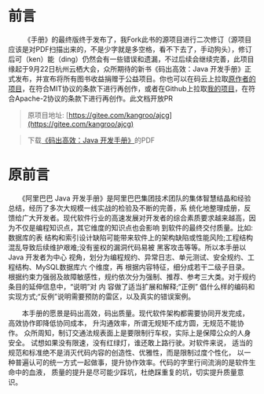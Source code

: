 # 前言
　　 《手册》的最终版终于发布了，我Fork此书的源项目进行二次修订（源项目应该是对PDF扫描出来的，不是少字就是多空格，看不下去了，手动狗头），修订后可（ken）能（ding）仍然会有一些错误和遗漏，不过后续会继续完善，此项目缘起于9月22日杭州云栖大会，众所期待的新书《码出高效：Java 开发手册》正式发布，并宣布将所有图书收益捐赠于公益项目。你也可以在码云上拉取[原作者的项目](https://gitee.com/kangroo/ajcg)，在符合MIT协议的条款下进行再创作，或者在Github上拉取[我的项目](https://github.com/twarp/twarp.github.io)，在符合Apache-2协议的条款下进行再创作。此文档开放PR

> 原项目地址: [https://gitee.com/kangroo/ajcg](https://gitee.com/kangroo/ajcg)

> 下载[《码出高效：Java 开发手册》](https://yq.aliyun.com/download/2719?utm_content=m_1000016761)的PDF

# 原前言
　　《阿里巴巴 Java 开发手册》是阿里巴巴集团技术团队的集体智慧结晶和经验总结，经历了多次大规模一线实战的检验及不断的完善，系
统化地整理成册，反馈给广大开发者。现代软件行业的高速发展对开发者的综合素质要求越来越高，因为不仅是编程知识点，其它维度的知识点也会影响
到软件的最终交付质量。比如:数据库的表 结构和索引设计缺陷可能带来软件上的架构缺陷或性能风险;工程结构混乱导致后续维护艰难;没有鉴权的漏洞代码易被
黑客攻击等等。所以本手册以 Java 开发者为中心 视角，划分为编程规约、异常日志、单元测试、安全规约、工程结构、MySQL数据库六 个维度，再
根据内容特征，细分成若干二级子目录。根据约束力强弱及故障敏感性，规约依次分为强制、推荐、参考三大类。对于规约条目的延伸信息中，“说明”对
内 容做了适当扩展和解释;“正例” 倡什么样的编码和实现方式;“反例”说明需要预防的雷区，以及真实的错误案例。  

　　本手册的愿景是码出高效，码出质量。现代软件架构都需要协同开发完成，
高效协作即降低协同成本， 升沟通效率，所谓无规矩不成方圆，无规范不能协作。
众所周知，制订交通法规表面上是要限制行车权，实际上是保障公众的人身安全。
试想如果没有限速，没有红绿灯，谁还敢上路行驶。对软件来说，
适当的规范和标准绝不是消灭代码内容的创造性、优雅性，而是限制过度个性化，
以一种普遍认可的统一方式一起做事，提升协作效率。代码的字里行间流淌的是软件生命中的血液，
质量的提升是尽可能少踩坑，杜绝踩重复的坑，切实提升质量意识。  